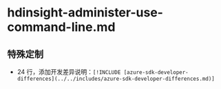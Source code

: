 # hdinsight-administer-use-command-line.md

## 特殊定制

* 24 行，添加开发差异说明：`[!INCLUDE [azure-sdk-developer-differences](../../includes/azure-sdk-developer-differences.md)]`
